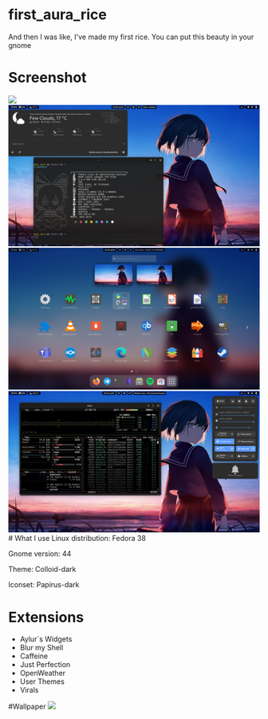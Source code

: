# first_aura_rice
And then I was like, I've made my first rice. You can put this beauty in your gnome
# Screenshot
<img src = "uno.png" />
<img src = "dos.png" />
<img src = "tres.png" />
<img src = "cuatro.png" />
# What I use
Linux distribution: Fedora 38

Gnome version: 44

Theme: Colloid-dark

Iconset: Papirus-dark

# Extensions
- Aylur`s Widgets
- Blur my Shell
- Caffeine
- Just Perfection
- OpenWeather
- User Themes
- Virals

#Wallpaper
<img src = "wallpaper.png" />
